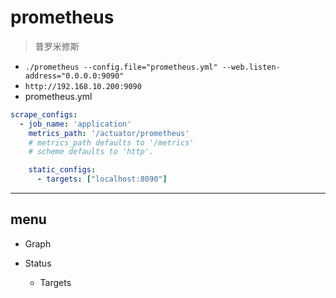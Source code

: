 # prometheus
> 普罗米修斯

- `./prometheus --config.file="prometheus.yml" --web.listen-address="0.0.0.0:9090"`
- `http://192.168.10.200:9090`
- prometheus.yml

```yml
scrape_configs:
  - job_name: 'application'
    metrics_path: '/actuator/prometheus'
    # metrics_path defaults to '/metrics'
    # scheme defaults to 'http'.

    static_configs:
      - targets: ["localhost:8090"]

```
---
## menu


- Graph


- Status
    - Targets
